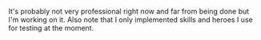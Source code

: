 It's probably not very professional right now and far from being done but I'm working on it.
Also note that I only implemented skills and heroes I use for testing at the moment.
